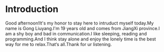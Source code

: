 # Introduction
Good afternoon!It's my honor to stay here to intruduct myself today.My name is Gong Liuyang.I'm 19 years old and comes from JiangXi province.I am a shy boy and bad in communication.I like sleeping, reading and programming.And I think stay alone and enjoy the lonely time is the best way for me to relax.That‘s all.Thank for ur listening.